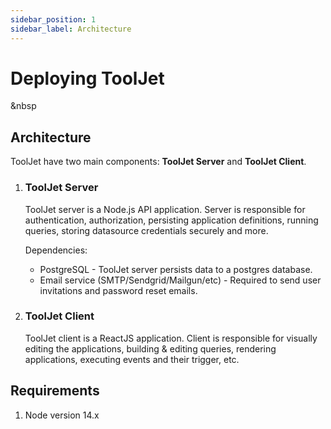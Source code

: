 ```yaml
---
sidebar_position: 1
sidebar_label: Architecture
---
```


# Deploying ToolJet
&nbsp

## Architecture

ToolJet have two main components: **ToolJet Server** and **ToolJet Client**.

1.  ### ToolJet Server  
    ToolJet server is a Node.js API application. Server is responsible for authentication, authorization, persisting application definitions, running queries, storing datasource credentials securely and more. 

    Dependencies:
    -  PostgreSQL - ToolJet server persists data to a postgres database. 
    -  Email service (SMTP/Sendgrid/Mailgun/etc) - Required to send user invitations and password reset emails.   
    
2. ### ToolJet Client  
    ToolJet client is a ReactJS application. Client is responsible for visually editing the applications, building & editing queries, rendering applications, executing events and their trigger, etc.

## Requirements

1.  Node version 14.x